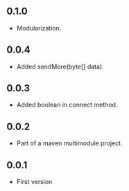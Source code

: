 0.1.0
-----

* Modularization.

0.0.4
-----

* Added sendMore(byte[] data).

0.0.3
-----

* Added boolean in connect method.

0.0.2
-----

* Part of a maven multimodule project.

0.0.1
-----

* First version